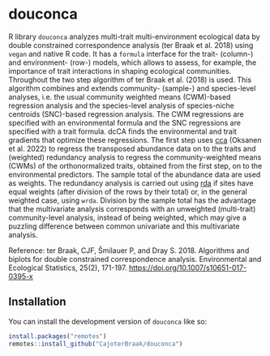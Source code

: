 
<!-- README.md is generated from README.Rmd. Please edit that file -->

# douconca

<!-- badges: start -->
<!-- badges: end -->

R library `douconca` analyzes multi-trait multi-environment ecological
data by double constrained correspondence analysis (ter Braak et al.
2018) using `vegan` and native R code. It has a `formula` interface for
the trait- (column-) and environment- (row-) models, which allows to
assess, for example, the importance of trait interactions in shaping
ecological communities. Throughout the two step algorithm of ter Braak
et al. (2018) is used. This algorithm combines and extends community-
(sample-) and species-level analyses, i.e. the usual community weighted
means (CWM)-based regression analysis and the species-level analysis of
species-niche centroids (SNC)-based regression analysis. The CWM
regressions are specified with an environmental formula and the SNC
regressions are specified with a trait formula. dcCA finds the
environmental and trait gradients that optimize these regressions. The
first step uses
<a href="https://vegandevs.github.io/vegan/reference/cca.html"
class="uri">cca</a> (Oksanen et al. 2022) to regress the transposed
abundance data on to the traits and (weighted) redundancy analysis to
regress the community-weighted means (CWMs) of the orthonormalized
traits, obtained from the first step, on to the environmental
predictors. The sample total of the abundance data are used as weights.
The redundancy analysis is carried out using
<a href="https://vegandevs.github.io/vegan/reference/rda.html"
class="uri">rda</a> if sites have equal weights (after division of the
rows by their total) or, in the general weighted case, using `wrda`.
Division by the sample total has the advantage that the multivariate
analysis corresponds with an unweighted (multi-trait) community-level
analysis, instead of being weighted, which may give a puzzling
difference between common univariate and this multivariate analysis.

Reference: ter Braak, CJF, Šmilauer P, and Dray S. 2018. Algorithms and
biplots for double constrained correspondence analysis. Environmental
and Ecological Statistics, 25(2), 171-197.
<https://doi.org/10.1007/s10651-017-0395-x>

## Installation

You can install the development version of `douconca` like so:

``` r
install.packages("remotes")
remotes::install_github("CajoterBraak/douconca")
```
